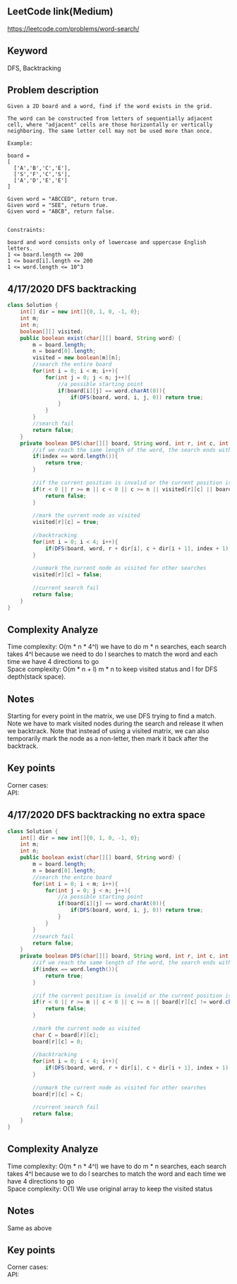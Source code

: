 ## LeetCode link(Medium)
https://leetcode.com/problems/word-search/

## Keyword
DFS, Backtracking

## Problem description
```
Given a 2D board and a word, find if the word exists in the grid.

The word can be constructed from letters of sequentially adjacent cell, where "adjacent" cells are those horizontally or vertically neighboring. The same letter cell may not be used more than once.

Example:

board =
[
  ['A','B','C','E'],
  ['S','F','C','S'],
  ['A','D','E','E']
]

Given word = "ABCCED", return true.
Given word = "SEE", return true.
Given word = "ABCB", return false.
 

Constraints:

board and word consists only of lowercase and uppercase English letters.
1 <= board.length <= 200
1 <= board[i].length <= 200
1 <= word.length <= 10^3
```

## 4/17/2020 DFS backtracking

```java
class Solution {
    int[] dir = new int[]{0, 1, 0, -1, 0};
    int m;
    int n;
    boolean[][] visited;
    public boolean exist(char[][] board, String word) {
        m = board.length;
        n = board[0].length;
        visited = new boolean[m][n];
        //search the entire board
        for(int i = 0; i < m; i++){
            for(int j = 0; j < n; j++){
                //a possible starting point
                if(board[i][j] == word.charAt(0)){
                    if(DFS(board, word, i, j, 0)) return true;
                }
            }
        }
        //search fail
        return false;
    }
    private boolean DFS(char[][] board, String word, int r, int c, int index){
        //if we reach the same length of the word, the search ends with success
        if(index == word.length()){
            return true;
        }
        
        //if the current position is invalid or the current position is visited or the character mismatch, current search fails
        if(r < 0 || r >= m || c < 0 || c >= n || visited[r][c] || board[r][c] != word.charAt(index)){
            return false;
        }
        
        //mark the current node as visited
        visited[r][c] = true;
        
        //backtracking
        for(int i = 0; i < 4; i++){
            if(DFS(board, word, r + dir[i], c + dir[i + 1], index + 1)) return true;
        }
        
        //unmark the current node as visited for other searches
        visited[r][c] = false;
        
        //current search fail
        return false;
    }
}
```

## Complexity Analyze
Time complexity: O(m * n * 4^l) we have to do m * n searches, each search takes 4^l because we need to do l searches to match the word and each time we have 4 directions to go\
Space complexity: O(m * n + l) m * n to keep visited status and l for DFS depth(stack space).

## Notes
Starting for every point in the matrix, we use DFS trying to find a match. Note we have to mark visited nodes during the search and release it when we backtrack. Note that instead of using a visited matrix, we can also temporarily mark the node as a non-letter, then mark it back after the backtrack.
## Key points
Corner cases: \
API:

## 4/17/2020 DFS backtracking no extra space

```java
class Solution {
    int[] dir = new int[]{0, 1, 0, -1, 0};
    int m;
    int n;
    public boolean exist(char[][] board, String word) {
        m = board.length;
        n = board[0].length;
        //search the entire board
        for(int i = 0; i < m; i++){
            for(int j = 0; j < n; j++){
                //a possible starting point
                if(board[i][j] == word.charAt(0)){
                    if(DFS(board, word, i, j, 0)) return true;
                }
            }
        }
        //search fail
        return false;
    }
    private boolean DFS(char[][] board, String word, int r, int c, int index){
        //if we reach the same length of the word, the search ends with success
        if(index == word.length()){
            return true;
        }
        
        //if the current position is invalid or the current position is visited or the character mismatch, current search fails
        if(r < 0 || r >= m || c < 0 || c >= n || board[r][c] != word.charAt(index)){
            return false;
        }
        
        //mark the current node as visited
        char C = board[r][c];
        board[r][c] = 0;
        
        //backtracking
        for(int i = 0; i < 4; i++){
            if(DFS(board, word, r + dir[i], c + dir[i + 1], index + 1)) return true;
        }
        
        //unmark the current node as visited for other searches
        board[r][c] = C;
        
        //current search fail
        return false;
    }
}
```

## Complexity Analyze
Time complexity: O(m * n * 4^l) we have to do m * n searches, each search takes 4^l because we to do l searches to match the word and each time we have 4 directions to go\
Space complexity: O(1) We use original array to keep the visited status

## Notes
Same as above
## Key points
Corner cases: \
API:
